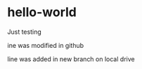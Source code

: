 # hello-world
Just testing

ine was modified in github

line was added in new branch on local drive


